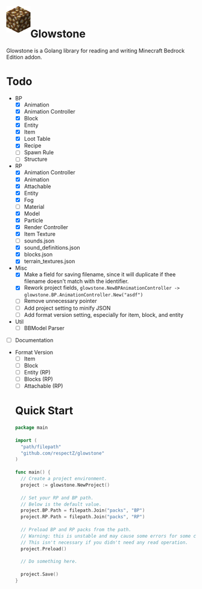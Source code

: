 <div>
  <img width="64" height="70" align="left" src="./glowstone.png" alt="Glowstone"/>
  <br>
  <h1>Glowstone</h1>
  <p>Glowstone is a Golang library for reading and writing Minecraft Bedrock Edition addon.</p>
</div>

# Todo
- BP
  - [x] Animation
  - [x] Animation Controller
  - [x] Block
  - [x] Entity
  - [x] Item
  - [x] Loot Table
  - [x] Recipe
  - [ ] Spawn Rule
  - [ ] Structure
- RP
  - [x] Animation Controller
  - [x] Animation
  - [x] Attachable
  - [x] Entity
  - [x] Fog
  - [ ] Material
  - [x] Model
  - [x] Particle
  - [x] Render Controller
  - [x] Item Texture
  - [ ] sounds.json
  - [x] sound_definitions.json
  - [x] blocks.json
  - [x] terrain_textures.json

- Misc
  - [x] Make a field for saving filename, since it will duplicate if thee filename doesn't match with the identifier.
  - [x] Rework project fields, ```glowstone.NewBPAnimationController -> glowstone.BP.AnimationController.New("asdf")```
  - [ ] Remove unnecessary pointer
  - [ ] Add project setting to minify JSON
  - [ ] Add format version setting, especially for item, block, and entity

- Util
  - [ ] BBModel Parser 
- [ ] Documentation

- Format Version
  - [ ] Item
  - [ ] Block
  - [ ] Entity (RP)
  - [ ] Blocks (RP)
  - [ ] Attachable (RP)

  # Quick Start
  ```go
  package main

  import (
    "path/filepath"
    "github.com/respectZ/glowstone"
  )

  func main() {
    // Create a project environment.
    project := glowstone.NewProject()

    // Set your RP and BP path.
    // Below is the default value.
    project.BP.Path = filepath.Join("packs", "BP")
    project.RP.Path = filepath.Join("packs", "RP")

    // Preload BP and RP packs from the path.
    // Warning: this is unstable and may cause some errors for some compabilities.
    // This isn't necessary if you didn't need any read operation.
    project.Preload()

    // Do something here.

    project.Save()
  }
  ```